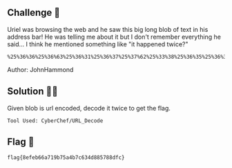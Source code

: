 ## Challenge 🧩

Uriel was browsing the web and he saw this big long blob of text in his address bar! He was telling me about it but I don't remember everything he said... I think he mentioned something like "it happened twice?"

```text
%25%36%36%25%36%63%25%36%31%25%36%37%25%37%62%25%33%38%25%36%35%25%36%36%25%36%35%25%36%32%25%33%36%25%33%36%25%36%31%25%33%37%25%33%31%25%33%39%25%36%32%25%33%37%25%33%35%25%36%31%25%33%34%25%36%32%25%33%37%25%36%33%25%33%36%25%33%33%25%33%34%25%36%34%25%33%38%25%33%38%25%33%35%25%33%37%25%33%38%25%33%38%25%36%34%25%36%36%25%36%33%25%37%64
```

Author: JohnHammond </br>

## Solution 🕵️‍♂️

Given blob is url encoded, decode it twice to get the flag.

`Tool Used: CyberChef/URL_Decode`

## Flag 🚩

`flag{8efeb66a719b75a4b7c634d885788dfc}`
